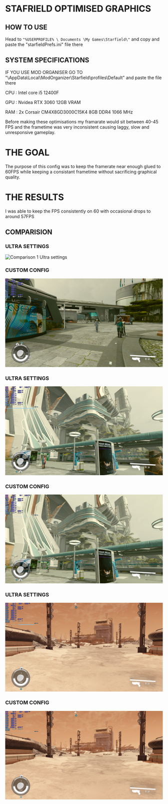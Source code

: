 # STAFRIELD OPTIMISED GRAPHICS

## HOW TO USE

Head to ```"%USERPROFILE% \ Documents \My Games\Starfield\"``` and copy and paste the "starfieldPrefs.ini" file there
## SYSTEM SPECIFICATIONS

IF YOU USE MOD ORGANISER GO TO  "\AppData\Local\ModOrganizer\Starfield\profiles\Default" and paste the file there

CPU : Intel core i5 12400F

GPU : Nvidea RTX 3060 12GB VRAM

RAM : 2x Corsair CM4X8GD3000C15K4 8GB DDR4 1066 MHz

Before making these optimisations my framarate would sit between 40-45 FPS and the frametime was very inconsistent causing laggy, slow and unresponsive gameplay.

# THE GOAL

The purpose of this config was to keep the framerate near enough glued to 60FPS while keeping a consistant frametime without sacrificing graphical quality.

# THE RESULTS

I was able to keep the FPS consistently on 60 with occasional drops to around 57FPS

## COMPARISION

### ULTRA SETTINGS
![Comparison 1 Ultra settings](image.png)

### CUSTOM CONFIG
![Comparison 1 Custom config](image-1.png)

### ULTRA SETTINGS
![Comparison 2 Ultra](<Screenshot 2023-12-27 053756.png>)

### CUSTOM CONFIG
![Comparison 2 Custom config](<Screenshot 2023-12-27 053537.png>)

### ULTRA SETTINGS
![Comparison 3 Ultra](<Screenshot 2023-12-27 054324.png>)

### CUSTOM CONFIG
![Comparison 3 Custom config](<Screenshot 2023-12-27 054305.png>)




